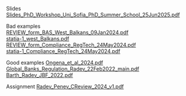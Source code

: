 Slides   
[Slides_PhD_Workshop_Uni_Sofia_PhD_Summer_School_25Jun2025.pdf](Slides_PhD_Workshop_Uni_Sofia_PhD_Summer_School_25Jun2025.pdf)  

Bad examples  
[REVIEW_form_BAS_West_Balkans_09Jan2024.pdf](REVIEW_form_BAS_West_Balkans_09Jan2024.pdf)   
[statia-1_west_Balkans.pdf](statia-1_west_Balkans.pdf)   
[REVIEW_form_Compliance_RegTech_24May2024.pdf](REVIEW_form_Compliance_RegTech_24May2024.pdf)   
[statia-1_Compliance_RegTech_24May2024.pdf](statia-1_Compliance_RegTech_24May2024.pdf)   

Good examples
[Ongena_et_al_2024.pdf](Ongena_et_al_2024.pdf)   
[Global_Banks_Regulation_Radev_22Feb2022_main.pdf](Global_Banks_Regulation_Radev_22Feb2022_main.pdf)   
[Barth_Radev_JBF_2022.pdf](Barth_Radev_JBF_2022.pdf)   

Assignment
[Radev_Penev_CReview_2024_v1.pdf](Radev_Penev_CReview_2024_v1.pdf)   


